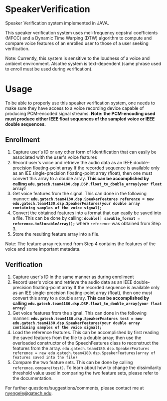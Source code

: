 # SpeakerVerification
Speaker Verification system implemented in JAVA.

This speaker verification system uses mel-frequency cepstral coefficients (MFCC) and a Dynamic Time Warping (DTW) algorithm to compute and compare voice features of an enrolled user to those of a user seeking verification.

Note: Currently, this system is sensitive to the loudness of a voice and ambient environment. Alsothe system is text-dependent (same phrase used to enroll must be used during verification).

# Usage

To be able to properly use this speaker verification system,
one needs to make sure they have access to a voice recording
device capable of producing PCM-encoded signal streams.
**Note: the PCM-encoding used must produce either IEEE float
      sequences of the sampled voice or IEEE double sequences.**

## Enrollment
1. Capture user's ID or any other form of identification that can easily be associated with the user's voice features
2. Record user's voice and retrieve the audio data as an IEEE double-precision floating-point array
If the recorded sequence is available only as an IEE single-precision floating-point array (float), then one must convert this array to a double array. **This can be accomplished by calling `edu.gatech.team4180.dsp.DSP.float_to_double_array(your float array)`**
3. Get voice features from the signal. This can done in the following manner:
**`edu.gatech.team4180.dsp.SpeakerFeatures reference = new edu.gatech.team4180.dsp.SpeakerFeatures(your double array containing samples of the voice signal);`**
4. Convert the obtained features into a format that can easily be saved into a file.
This can be done by calling: **`double[] savable_format = reference.toStorableArray();`** where `reference` was obtained from Step 3. 
5. Store the resulting feature array into a file.

Note: The feature array returned from Step 4 contains the features of the voice and some important metadata.

## Verification
1. Capture user's ID in the same manner as during enrollment
2. Record user's voice and retrieve the audio data as an IEEE double-precision floating-point array
If the recorded sequence is available only as an IEE single-precision floating-point array (float), then one must convert this array to a double array. **This can be accomplished by calling `edu.gatech.team4180.dsp.DSP.float_to_double_array(your float array)`**
3. Get voice features from the signal. This can done in the following manner:
**`edu.gatech.team4180.dsp.SpeakerFeatures test = new edu.gatech.team4180.dsp.SpeakerFeatures(your double array containing samples of the voice signal);`**
4. Load the reference features. This can be accomplished by first reading the saved features from the file to a double array; then use the overloaded constructor of the SpeechFeatures class to reconstruct the features from the array. `edu.gatech.team4180.dsp.SpeakerFeatures reference = new edu.gatech.team4180.dsp.SpeakerFeatures(array of features saved into the file)`
5. Compare the two feature sets. This can be done by calling `reference.compare(test)`. To learn about how to change the dissimilarity threshold value used in comparing the two feature sets, please refer to the documentation.



For further questions/suggestions/comments, please contact me at nyengele@gatech.edu.

